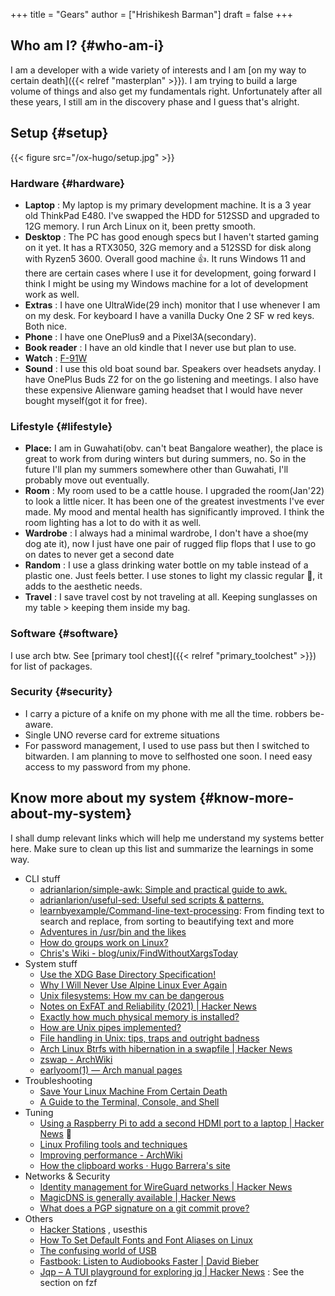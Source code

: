 +++
title = "Gears"
author = ["Hrishikesh Barman"]
draft = false
+++

## Who am I? {#who-am-i}

I am a developer with a wide variety of interests and I am [on my way to certain death]({{< relref "masterplan" >}}). I am trying to build a large volume of things and also get my fundamentals right. Unfortunately after all these years, I still am in the discovery phase and I guess that's alright.


## Setup {#setup}

{{< figure src="/ox-hugo/setup.jpg" >}}


### Hardware {#hardware}

-   **Laptop** : My laptop is my primary development machine. It is a 3 year old ThinkPad E480. I've swapped the HDD for 512SSD and upgraded to 12G memory. I run Arch Linux on it, been pretty smooth.
-   **Desktop** : The PC has good enough specs but I haven't started gaming on it yet. It has a RTX3050, 32G memory and a 512SSD for disk along with Ryzen5 3600. Overall good machine 👍. It runs Windows 11 and there are certain cases where I use it for development, going forward I think I might be using my Windows machine for a lot of development work as well.
-   **Extras** : I have one UltraWide(29 inch) monitor that I use whenever I am on my desk. For keyboard I have a vanilla Ducky One 2 SF w red keys. Both nice.
-   **Phone** : I have one OnePlus9 and a Pixel3A(secondary).
-   **Book reader** : I have an old kindle that I never use but plan to use.
-   **Watch** : [F-91W](https://zeptobars.com/en/read/Casio-F-91W-OKI-quartz-watch)
-   **Sound** : I use this old boat sound bar. Speakers over headsets anyday. I have OnePlus Buds Z2 for on the go listening and meetings. I also have these expensive Alienware gaming headset that I would have never bought myself(got it for free).


### Lifestyle {#lifestyle}

-   **Place:** I am in Guwahati(obv. can't beat Bangalore weather), the place is great to work from during winters but during summers, no. So in the future I'll plan my summers somewhere other than Guwahati, I'll probably move out eventually.
-   **Room** : My room used to be a cattle house. I upgraded the room(Jan'22) to look a little nicer. It has been one of the greatest investments I've ever made. My mood and mental health has significantly improved. I think the room lighting has a lot to do with it as well.
-   **Wardrobe** : I always had a minimal wardrobe, I don't have a shoe(my dog ate it), now I just have one pair of rugged flip flops that I use to go on dates to never get a second date
-   **Random** : I use a glass drinking water bottle on my table instead of a plastic one. Just feels better. I use stones to light my classic regular 🚬, it adds to the aesthetic needs.
-   **Travel** : I save travel cost by not traveling at all. Keeping sunglasses on my table &gt; keeping them inside my bag.


### Software {#software}

I use arch btw. See [primary tool chest]({{< relref "primary_toolchest" >}}) for list of packages.


### Security {#security}

-   I carry a picture of a knife on my phone with me all the time. robbers be-aware.
-   Single UNO reverse card for extreme situations
-   For password management, I used to use pass but then I switched to bitwarden. I am planning to move to selfhosted one soon. I need easy access to my password from my phone.


## Know more about my system {#know-more-about-my-system}

I shall dump relevant links which will help me understand my systems better here. Make sure to clean up this list and summarize the learnings in some way.

-   CLI stuff
    -   [adrianlarion/simple-awk: Simple and practical guide to awk.](https://github.com/adrianlarion/simple-awk)
    -   [adrianlarion/useful-sed: Useful sed scripts &amp; patterns.](https://github.com/adrianlarion/useful-sed)
    -   [learnbyexample/Command-line-text-processing](https://github.com/learnbyexample/Command-line-text-processing): From finding text to search and replace, from sorting to beautifying text and more
    -   [Adventures in /usr/bin and the likes](https://ablagoev.github.io/linux/adventures/commands/2017/02/19/adventures-in-usr-bin.html)
    -   [How do groups work on Linux?](https://jvns.ca/blog/2017/11/20/groups/)
    -   [Chris's Wiki - blog/unix/FindWithoutXargsToday](https://utcc.utoronto.ca/~cks/space/blog/unix/FindWithoutXargsToday)
-   System stuff
    -   [Use the XDG Base Directory Specification!](https://xdgbasedirectoryspecification.com/)
    -   [Why I Will Never Use Alpine Linux Ever Again](https://martinheinz.dev/blog/92)
    -   [Unix filesystems: How mv can be dangerous](http://jstimpfle.de/blah/mv.html)
    -   [Notes on ExFAT and Reliability (2021) | Hacker News](https://news.ycombinator.com/item?id=33785614)
    -   [Exactly how much physical memory is installed?](https://toroid.org/linux-physical-memory)
    -   [How are Unix pipes implemented?](https://toroid.org/unix-pipe-implementation)
    -   [File handling in Unix: tips, traps and outright badness](https://rachelbythebay.com/w/2020/08/11/files/)
    -   [Arch Linux Btrfs with hibernation in a swapfile | Hacker News](https://news.ycombinator.com/item?id=35088230)
    -   [zswap - ArchWiki](https://wiki.archlinux.org/title/zswap)
    -   [earlyoom(1) — Arch manual pages](https://man.archlinux.org/man/community/earlyoom/earlyoom.1.en)
-   Troubleshooting
    -   [Save Your Linux Machine From Certain Death](https://betterprogramming.pub/save-your-linux-machine-from-certain-death-24ced335d969)
    -   [A Guide to the Terminal, Console, and Shell](https://thevaluable.dev/guide-terminal-shell-console/)
-   Tuning
    -   [Using a Raspberry Pi to add a second HDMI port to a laptop | Hacker News](https://news.ycombinator.com/item?id=35165798) 🌟
    -   [Linux Profiling tools and techniques](https://www.pixelbeat.org/programming/profiling/)
    -   [Improving performance - ArchWiki](https://wiki.archlinux.org/title/improving_performance#RAM,_swap_and_OOM_handling)
    -   [How the clipboard works · Hugo Barrera's site](https://whynothugo.nl/journal/2022/10/21/how-the-clipboard-works/)
-   Networks &amp; Security
    -   [Identity management for WireGuard networks | Hacker News](https://news.ycombinator.com/item?id=33261288)
    -   [MagicDNS is generally available | Hacker News](https://news.ycombinator.com/item?id=33276601)
    -   [What does a PGP signature on a git commit prove?](https://people.kernel.org/monsieuricon/what-does-a-pgp-signature-on-a-git-commit-prove)
-   Others
    -   [Hacker Stations](https://hackerstations.com/) , usesthis
    -   [How To Set Default Fonts and Font Aliases on Linux](https://jichu4n.com/posts/how-to-set-default-fonts-and-font-aliases-on-linux/)
    -   [The confusing world of USB](https://fabiensanglard.net/nousb/index.html)
    -   [Fastbook: Listen to Audiobooks Faster | David Bieber](https://davidbieber.com/snippets/2020-03-02-fastbook/)
    -   [Jqp – A TUI playground for exploring jq | Hacker News](https://news.ycombinator.com/item?id=32905506) : See the section on fzf
